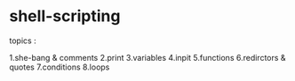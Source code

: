 # shell-scripting

topics :

1.she-bang & comments
2.print
3.variables
4.inpit
5.functions
6.redirctors & quotes
7.conditions
8.loops
